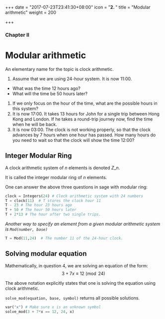 +++
date = "2017-07-23T23:41:30+08:00"
icon = "<b>2. </b>"
title = "Modular arithmetic"
weight = 200

+++

### Chapter II

# Modular arithmetic

An elementary name for the topic is clock arithmetic.

1. Assume that we are using 24-hour system. It is now 11:00.
  - What was the time 12 hours ago?
  - What will the time be 50 hours later?
1. If we only focus on the hour of the time, what are the possible hours in this system?
1. It is now 17:00. It takes 13 hours for John for a single trip between Hong Kong and London. If he takes a round-trip journey now, find the time when he will be back.
1. It is now 03:00. The clock is not working properly, so that the clock advances by 7 hours when one hour has passed. How many hours do you need to wait so that the clock will show the time 12:00?



## Integer Modular Ring 

A clock arithmetic system of $n$ elements is denoted $Z\_n$.

It is called the integer modular ring of $n$ elements.

One can answer the above three questions in sage with modular ring:

```python
clock = Integers(24) # Clock arithmetic system with 24 numbers
T = clock(11)  # T stores the clock hour 11
T - 23 # The hour 23 hours ago
T + 50 # The hour 50 hours later
T + 2*13 # The hour after two single trips.
```

*Another way to specify an element from a given modular arithmetic system is `Mod(number, base)`*

```python
T = Mod(11,24)  # The number 11 of the 24-hour clock.
```


## Solving modular equation

Mathematically, in question 4, we are solving an equation of the form:
$$3 + 7x \equiv 12 \pmod{24}$$

The above notation explicitly states that one is solving the equation using clock arithmetic.

`solve_mod(equation, base, symbol)` returns all possible solutions.

```python
var("x") # Make sure x is an unknown symbol
solve_mod(3 + 7*x == 12, 24, x)
```
